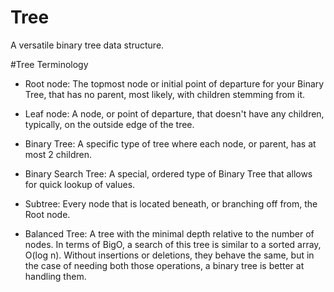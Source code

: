 # Tree
A versatile binary tree data structure.

#Tree Terminology
- Root node: The topmost node or initial point of departure for your Binary Tree, that has no parent, most likely, with children stemming from it.

- Leaf node: A node, or point of departure, that doesn't have any children, typically, on the outside edge of the tree.

- Binary Tree: A specific type of tree where each node, or parent, has at most 2 children.

- Binary Search Tree: A special, ordered type of Binary Tree that allows for quick lookup of values.

- Subtree: Every node that is located beneath, or branching off from, the Root node.

- Balanced Tree: A tree with the minimal depth relative to the number of nodes. In terms of BigO, a search of this tree is similar to a sorted array, O(log n). Without insertions or deletions, they behave the same, but in the case of needing both those operations, a binary tree is better at handling them.
